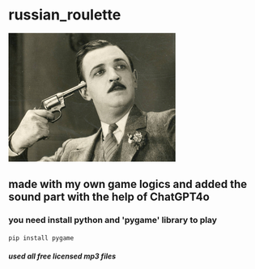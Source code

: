 # russian_roulette

![main](ruska.png)


## made with my own game logics and added the sound part with the help of ChatGPT4o

### you need install python and 'pygame' library to play
```bash
pip install pygame
```
##### used all free licensed mp3 files